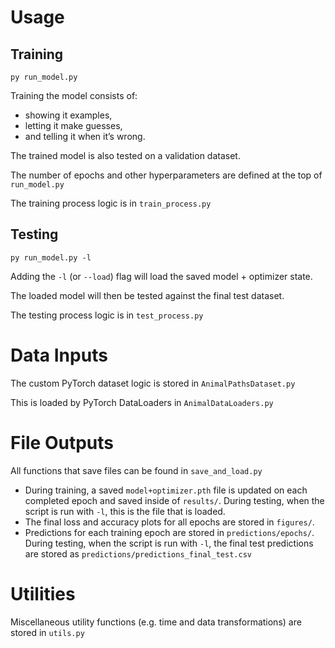 # Usage

## Training

	py run_model.py

Training the model consists of:
- showing it examples,
- letting it make guesses,
- and telling it when it’s wrong.

The trained model is also tested on a validation dataset.

The number of epochs and other hyperparameters are defined at the top of `run_model.py`

The training process logic is in `train_process.py`


## Testing

	py run_model.py -l

Adding the `-l` (or `--load`) flag will load the saved model + optimizer state.

The loaded model will then be tested against the final test dataset.

The testing process logic is in `test_process.py`


# Data Inputs

The custom PyTorch dataset logic is stored in `AnimalPathsDataset.py`

This is loaded by PyTorch DataLoaders in `AnimalDataLoaders.py`


# File Outputs

All functions that save files can be found in `save_and_load.py`

- During training, a saved `model+optimizer.pth` file is updated on each completed epoch and saved inside of `results/`. During testing, when the script is run with `-l`, this is the file that is loaded.
- The final loss and accuracy plots for all epochs are stored in `figures/`.
- Predictions for each training epoch are stored in `predictions/epochs/`. During testing, when the script is run with `-l`, the final test predictions are stored as `predictions/predictions_final_test.csv`

# Utilities

Miscellaneous utility functions (e.g. time and data transformations) are stored in `utils.py`
